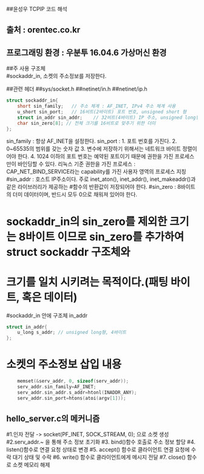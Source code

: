##윤성우 TCPIP 코드 해석
## 출처 : orentec.co.kr
## 프로그래밍 환경 : 우분투 16.04.6 가상머신 환경 


##주 사용 구조체 		
#sockaddr_in, 소켓의 주소정보를 저장한다.
		
##관련 헤더
##sys/socket.h
##netinet/in.h
##netinet/ip.h


```c
struct sockaddr_in{
	short sin_family;	// 주소 체계 : AF_INET, IPv4 주소 체계 사용 
	u_short sin_port;	// 16비트(2바이트) 포트 번호, unsigned short 형 
	struct in_addr sin_addr;	// 32비트(4바이트) IP 주소, unsigned long형 
	char sin_zero[8]; // 전체 크기를 16비트로 맞추기 위한 더미 
};
```
sin_family : 항상 AF_INET을 설정한다.
sin_port : 1. 포트 번호를 가진다. 
2. 0~65535의 범위를 갖는 숫자 값
3. 변수에 저장하기 위해서는 네트워크 바이트 정렬이어야 한다.
4. 1024 이하의 포트 번호는 예약된 포트이기 때문에 권한을 가진 프로세스만이 바인딩할 수 있다.
리눅스 기준 권한을 가진 프로세스 : CAP_NET_BIND_SERVICE라는 capability를 가진 사용자 영역의 프로세스 지칭 
#sin_addr : 호스트 IP주소이다. 주로 inet_aton(), inet_addr(), inet_makeaddr()과 같은 라이브러리가 제공하는
#함수의 반환값이 저장되어야 한다.
#sin_zero : 8바이트의 더미 데이터이며, 반드시 모두 0으로 채워져 있어야 한다.
# sockaddr_in의 sin_zero를 제외한 크기는 8바이트 이므로 sin_zero를 추가하여 struct sockaddr 구조체와
# 크기를 일치 시키려는 목적이다.(패팅 바이트, 혹은 데이터)

#sockaddr_in 안에 구조체 in_addr

```c
struct in_addr{
	u_long s_addr; // unsigned long형, 4바이트 
};		
```

# 소켓의 주소정보 삽입 내용
```c
	memset(&serv_addr, 0, sizeof(serv_addr));
	serv_addr.sin_family=AF_INET;
	serv_addr.sin_addr.s_addr=htonl(INADDR_ANY);
	serv_addr.sin_port=htons(atoi(argv[1]));

```

## hello_server.c의 메커니즘
#1.인자 전달 -> socket(PF_INET, SOCK_STREAM, 0); 으로 소켓 생성
#2.serv_addr.~ 을 통해 주소 정보 초기화
#3. bind()함수 호출로 주소 정보 할당 
#4. listen()함수로 연결 요청 상태로 변경 
#5.  accept() 함수로 클라이언트 연결 요청에 수락 대기 상태 및 수락 
#6. write() 함수로 클라이언트에게 메시지 전달 
#7. close() 함수로 소켓 메모리 해제   